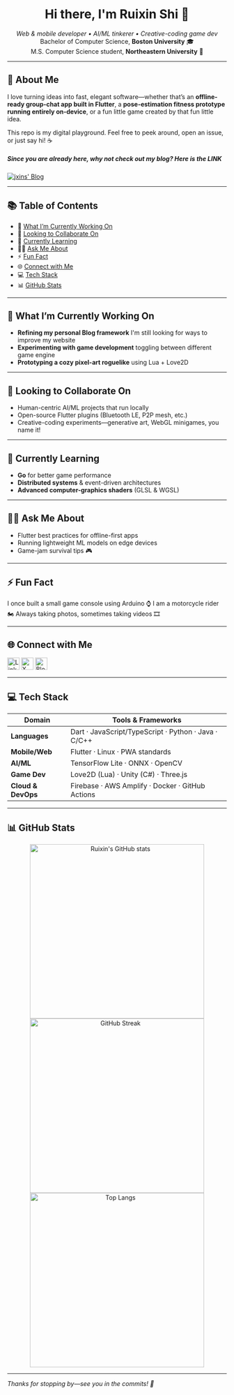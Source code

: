 <!-- Ruixin Shi | @Ruixin-J-Shi -->

<h1 align="center">Hi there, I'm Ruixin Shi 👋</h1>

<p align="center">
  <em>Web &amp; mobile developer • AI/ML tinkerer • Creative-coding game dev</em><br>
  Bachelor of Computer Science, <strong>Boston University</strong> 🎓 <br>
  M.S. Computer Science student, <strong>Northeastern University</strong> 🔬
</p>

---

## 🌟 About Me
I love turning ideas into fast, elegant software—whether that’s an **offline-ready group-chat app built in Flutter**, a **pose-estimation fitness prototype running entirely on-device**, or a fun little game created by that fun little idea.

This repo is my digital playground. Feel free to peek around, open an issue, or just say hi! ☕



<p align="center">
  
##### Since you are already here, why not check out my blog? Here is the LINK
  <a href="https://jxins.duckdns.org/" target="_blank">
    <img
      alt="jxins' Blog"
      src="https://img.shields.io/badge/Visit&nbsp;my&nbsp;Blog-📝-orange?style=for-the-badge"
    />
  </a>
</p>

---

## 📚 Table of Contents
- 🔭 [What I’m Currently Working On](#-what-im-currently-working-on)
- 🤝 [Looking to Collaborate On](#-looking-to-collaborate-on)
- 🌱 [Currently Learning](#-currently-learning)
- 🙋‍♂️ [Ask Me About](#%EF%B8%8F-ask-me-about)
- ⚡ [Fun Fact](#-fun-fact)
- 🌐 [Connect with Me](#-connect-with-me)
- 💻 [Tech Stack](#-tech-stack)
- 📊 [GitHub Stats](#-github-stats)

---

## 🔭 What I’m Currently Working On
- **Refining my personal Blog framework** I'm still looking for ways to improve my website  
- **Experimenting with game development** toggling between different game engine
- **Prototyping a cozy pixel-art roguelike** using Lua + Love2D  

---

## 🤝 Looking to Collaborate On
- Human-centric AI/ML projects that run locally  
- Open-source Flutter plugins (Bluetooth LE, P2P mesh, etc.)  
- Creative-coding experiments—generative art, WebGL minigames, you name it!  

---

## 🌱 Currently Learning
- **Go** for better game performance  
- **Distributed systems** & event-driven architectures  
- **Advanced computer-graphics shaders** (GLSL & WGSL)  

---

## 🙋‍♂️ Ask Me About
- Flutter best practices for offline-first apps  
- Running lightweight ML models on edge devices  
- Game-jam survival tips 🎮  

---

## ⚡ Fun Fact
I once built a small game console using Arduino ⌚️
I am a motorcycle rider 🏍
Always taking photos, sometimes taking videos 🎞

---

## 🌐 Connect with Me
<p align="left">
  <a href="https://www.linkedin.com/in/ruixin-shi-xins21/" target="_blank"><img alt="LinkedIn" height="28" src="https://img.shields.io/badge/LinkedIn-blue?style=for-the-badge&logo=linkedin"></a>
  <a href="https://x.com/ja_xins" target="_blank"><img alt="X" height="28" src="https://img.shields.io/badge/Twitter-black?style=for-the-badge&logo=twitter"></a>
  <a href="https://jxins.duckdns.org" target="_blank"><img alt="Blog" height="28" src="https://img.shields.io/badge/Blog-orange?style=for-the-badge"></a>
</p>

---

## 💻 Tech Stack
| Domain | Tools & Frameworks |
|--------|--------------------|
| **Languages** | Dart · JavaScript/TypeScript · Python · Java · C/C++ |
| **Mobile/Web** | Flutter · Linux · PWA standards |
| **AI/ML** | TensorFlow Lite · ONNX · OpenCV |
| **Game Dev** | Love2D (Lua) · Unity (C#) · Three.js |
| **Cloud & DevOps** | Firebase · AWS Amplify · Docker · GitHub Actions |

---

## 📊 GitHub Stats
<p align="center">
  <img src="https://github-readme-stats.vercel.app/api?username=Ruixin-J-Shi&show_icons=true&hide_border=true" alt="Ruixin's GitHub stats" width="400"/>
  <img src="https://streak-stats.demolab.com/?user=Ruixin-J-Shi&hide_border=true" alt="GitHub Streak" width="400"/>
  <br>
  <img src="https://github-readme-stats.vercel.app/api/top-langs/?username=Ruixin-J-Shi&layout=compact&hide_border=true" alt="Top Langs" width="400"/>
</p>

---

*Thanks for stopping by—see you in the commits! 🚀*
